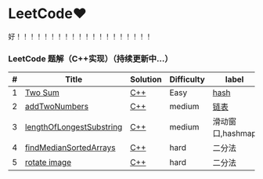 LeetCode&hearts;
========
好！！！！！！！！！！！！！！！！！！！！
### LeetCode 题解（C++实现）（持续更新中...）

| # | Title | Solution | Difficulty |label| date |
|---| ----- | -------- | ---------- |-----|------|
|1|[Two Sum](https://leetcode-cn.com/problems/two-sum/)| [C++](./cpp/01_twosum.cpp)|Easy|[hash](https://blog.csdn.net/xyw_blog/article/details/23506047)| [2019.11.19](https://leetcode-cn.com/problems/two-sum/solution/liang-shu-zhi-he-san-chong-jie-fa-by-chen-xing-15/)
|2|[addTwoNumbers](./解题思路/02addTwoNumbers.md)| [C++](./cpp/02addTwoNumbers.cpp)|medium|[链表](https://blog.csdn.net/sinat_35512245/article/details/54600187)| [2019.11.20](https://leetcode-cn.com/problems/add-two-numbers/solution/liang-shu-xiang-jia-by-gpe3dbjds1/)
|3|[lengthOfLongestSubstring](./解题思路/03lengthOfLongestSubstring.md)| [C++](./cpp/03lengthOfLongestSubstring.cpp)|medium|滑动窗口,hashmap| [2019.11.21](https://leetcode-cn.com/problems/longest-substring-without-repeating-characters/solution/3wu-zhong-fu-zi-fu-de-zui-chang-zi-chuan-by-jack-1/)
|4|[findMedianSortedArrays](./解题思路/04findMedianSortedArrays.md)| [C++](./cpp/04findMedianSortedArrays.cpp)|hard|二分法| 2019.11.27
|5|[rotate image](./解题思路/04findMedianSortedArrays.md)| [C++](./cpp/04findMedianSortedArrays.cpp)|hard|二分法| 2019.11.27
